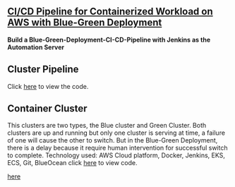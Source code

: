 ## [CI/CD Pipeline for Containerized Workload on AWS with Blue-Green Deployment](https://github.com/eedygreen/Rolling-Deployment-CI-CD-Pipeline-)

**Build a Blue-Green-Deployment-CI-CD-Pipeline with Jenkins as the Automation Server**

## Cluster Pipeline
Click [here](https://github.com/eedygreen/Rolling-Deployment-CI-CD-Pipeline-/tree/master/Cluster-pipeline) to view the code.

## Container Cluster
This clusters are two types, the Blue cluster and Green Cluster. Both clusters are up and running but only one cluster is serving at time, a failure of one will cause the other to switch. 
But in the Blue-Green Deployment, there is a delay because it require human intervention for successful switch to complete.
Technology used: AWS Cloud platform, Docker, Jenkins, EKS, ECS, Git, BlueOcean
click [here](https://github.com/eedygreen/Rolling-Deployment-CI-CD-Pipeline-/tree/master/Container-pipeline) to view code.



[here](https://github.com/eedygreen/Rolling-Deployment-CI-CD-Pipeline-)
